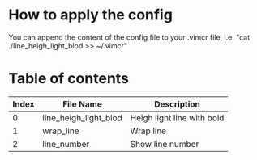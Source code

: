 # How to apply the config
You can append the content of the config file to your .vimcr file, i.e. "cat ./line_heigh_light_blod >> ~/.vimcr"

# Table of contents
Index|File Name|Description 
-----|---------|------------
0|line_heigh_light_blod|Heigh light line with bold
1|wrap_line|Wrap line
2|line_number|Show line number
